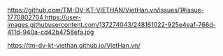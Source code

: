 [https://github.com/TM-DV-KT-VIETHAN/VietHan.vn/issues/1#issue-1770802704
](https://user-images.githubusercontent.com/137274043/248161022-925e4eaf-766d-411d-940a-cd42b4758efa.jpg)https://user-images.githubusercontent.com/137274043/248161022-925e4eaf-766d-411d-940a-cd42b4758efa.jpg

https://tm-dv-kt-viethan.github.io/VietHan.vn/
